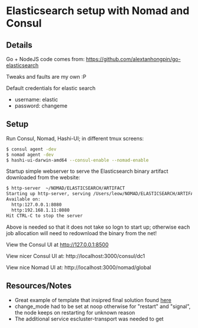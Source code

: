 
# Elasticsearch setup with Nomad and Consul

## Details

Go + NodeJS code comes from: https://github.com/alextanhongpin/go-elasticsearch

Tweaks and faults are my own :P  

Default credentials for elastic search

+ username: elastic
+ password: changeme

## Setup

Run Consul, Nomad, Hashi-UI; in different tmux screens:
```bash
$ consul agent -dev
$ nomad agent -dev
$ hashi-ui-darwin-amd64 --consul-enable --nomad-enable
```

Startup simple webserver to serve the Elasticsearch binary artifact downloaded from the website:
```bash
$ http-server  ~/NOMAD/ELASTICSEARCH/ARTIFACT
Starting up http-server, serving /Users/leow/NOMAD/ELASTICSEARCH/ARTIFACT
Available on:
  http:127.0.0.1:8080
  http:192.168.1.11:8080
Hit CTRL-C to stop the server
```
Above is needed so that it does not take so logn to start up; otherwise each job allocation will need to redownload the binary from the net!


View the Consul UI at http://127.0.0.1:8500

View nicer Consul UI at: http://localhost:3000/consul/dc1

View nice Nomad UI at: http://localhost:3000/nomad/global

## Resources/Notes
- Great example of template that insipred final solution found [here](https://groups.google.com/forum/#!searchin/nomad-tool/elasticsearch%7Csort:relevance/nomad-tool/0qtyyor1ORs/uN9uIyN7BAAJ) 
- change_mode had to be set at noop otherwise for "restart" and "signal", the node keeps on restarting for unknown reason
- The additional service escluster-transport was needed to get
